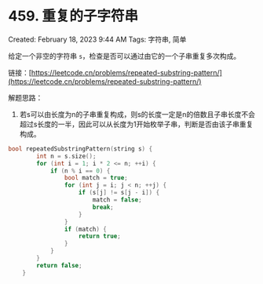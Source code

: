 # 459. 重复的子字符串

Created: February 18, 2023 9:44 AM
Tags: 字符串, 简单

给定一个非空的字符串 `s`，检查是否可以通过由它的一个子串重复多次构成。

链接：[https://leetcode.cn/problems/repeated-substring-pattern/](https://leetcode.cn/problems/repeated-substring-pattern/)

解题思路：

1. 若s可以由长度为n的子串重复构成，则s的长度一定是n的倍数且子串长度不会超过s长度的一半，因此可以从长度为1开始枚举子串，判断是否由该子串重复构成。

```cpp
bool repeatedSubstringPattern(string s) {
        int n = s.size();
        for (int i = 1; i * 2 <= n; ++i) {
            if (n % i == 0) {
                bool match = true;
                for (int j = i; j < n; ++j) {
                    if (s[j] != s[j - i]) {
                        match = false;
                        break;
                    }
                }
                if (match) {
                    return true;
                }
            }
        }
        return false;
    }
```